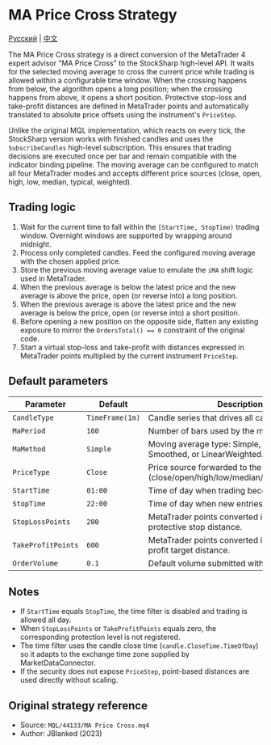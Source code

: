 # MA Price Cross Strategy
[Русский](README_ru.md) | [中文](README_cn.md)

The MA Price Cross strategy is a direct conversion of the MetaTrader 4 expert advisor "MA Price Cross" to the StockSharp high-level API. It waits for the selected moving average to cross the current price while trading is allowed within a configurable time window. When the crossing happens from below, the algorithm opens a long position; when the crossing happens from above, it opens a short position. Protective stop-loss and take-profit distances are defined in MetaTrader points and automatically translated to absolute price offsets using the instrument's `PriceStep`.

Unlike the original MQL implementation, which reacts on every tick, the StockSharp version works with finished candles and uses the `SubscribeCandles` high-level subscription. This ensures that trading decisions are executed once per bar and remain compatible with the indicator binding pipeline. The moving average can be configured to match all four MetaTrader modes and accepts different price sources (close, open, high, low, median, typical, weighted).

## Trading logic

1. Wait for the current time to fall within the `[StartTime, StopTime)` trading window. Overnight windows are supported by wrapping around midnight.
2. Process only completed candles. Feed the configured moving average with the chosen applied price.
3. Store the previous moving average value to emulate the `iMA` shift logic used in MetaTrader.
4. When the previous average is below the latest price and the new average is above the price, open (or reverse into) a long position.
5. When the previous average is above the latest price and the new average is below the price, open (or reverse into) a short position.
6. Before opening a new position on the opposite side, flatten any existing exposure to mirror the `OrdersTotal() == 0` constraint of the original code.
7. Start a virtual stop-loss and take-profit with distances expressed in MetaTrader points multiplied by the current instrument `PriceStep`.

## Default parameters

| Parameter | Default | Description |
|-----------|---------|-------------|
| `CandleType` | `TimeFrame(1m)` | Candle series that drives all calculations. |
| `MaPeriod` | `160` | Number of bars used by the moving average. |
| `MaMethod` | `Simple` | Moving average type: Simple, Exponential, Smoothed, or LinearWeighted. |
| `PriceType` | `Close` | Price source forwarded to the moving average (close/open/high/low/median/typical/weighted). |
| `StartTime` | `01:00` | Time of day when trading becomes active. |
| `StopTime` | `22:00` | Time of day when new entries stop. |
| `StopLossPoints` | `200` | MetaTrader points converted into an absolute protective stop distance. |
| `TakeProfitPoints` | `600` | MetaTrader points converted into an absolute profit target distance. |
| `OrderVolume` | `0.1` | Default volume submitted with market orders. |

## Notes

- If `StartTime` equals `StopTime`, the time filter is disabled and trading is allowed all day.
- When `StopLossPoints` or `TakeProfitPoints` equals zero, the corresponding protection level is not registered.
- The time filter uses the candle close time (`candle.CloseTime.TimeOfDay`) so it adapts to the exchange time zone supplied by MarketDataConnector.
- If the security does not expose `PriceStep`, point-based distances are used directly without scaling.

## Original strategy reference

- Source: `MQL/44133/MA Price Cross.mq4`
- Author: JBlanked (2023)
